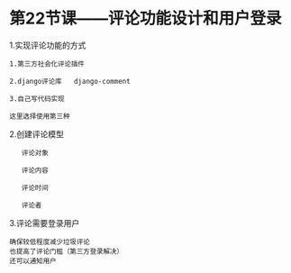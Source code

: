 # 第22节课——评论功能设计和用户登录

1.实现评论功能的方式
    
    1.第三方社会化评论插件
    
    2.django评论库   django-comment
    
    3.自己写代码实现
    
    这里选择使用第三种

2.创建评论模型
    
       评论对象
       
       评论内容
       
       评论时间
       
       评论者

3.评论需要登录用户
    
    确保较低程度减少垃圾评论
    也提高了评论门槛（第三方登录解决）
    还可以通知用户